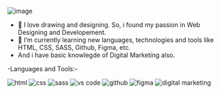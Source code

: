 ![image](https://user-images.githubusercontent.com/85273777/141685840-ab03de4c-2554-4dd1-912f-56f1b85d21aa.png)
- 👀 I love drawing and designing. So, i found my passion in Web Designing and Developement.
- 🌱 I’m currently learning new languages, technologies and tools like HTML, CSS, SASS, Github, Figma, etc.
- And i have basic knowlegde of Digital Marketing also.

-Languages and Tools:-

![html](https://user-images.githubusercontent.com/85273777/141689511-fcb097e6-294f-42ad-a4d3-c0fa4e4d4605.png)
![css](https://user-images.githubusercontent.com/85273777/141689528-5f2e9d2a-6965-470c-bcec-aa46be5ef443.png)
![sass](https://user-images.githubusercontent.com/85273777/141689553-cd79ee91-69b6-423d-bbae-c05c3198fd48.png)
![vs code](https://user-images.githubusercontent.com/85273777/141689591-b6b45862-d7b1-4f60-83de-8d0103d24ce2.png)
![github](https://user-images.githubusercontent.com/85273777/141689596-51c0d074-9aac-4d89-867a-4146ea769653.png)
![figma](https://user-images.githubusercontent.com/85273777/141689615-720fa2d0-f87f-4a49-9e98-b0ac34511474.png)
![digital marketing](https://user-images.githubusercontent.com/85273777/141689619-fbc853dc-9a2e-4472-9d76-de7553515929.png)
